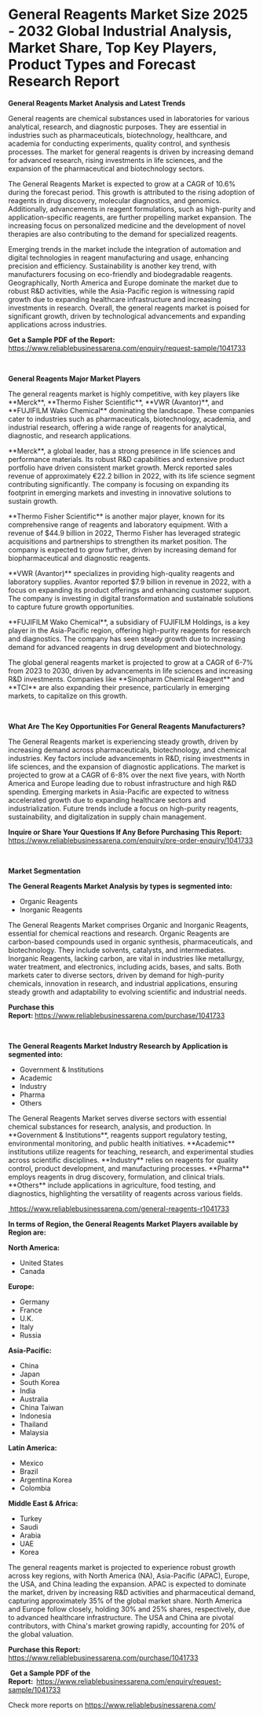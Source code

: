 <p><h1>General Reagents Market Size 2025 - 2032 Global Industrial Analysis, Market Share, Top Key Players, Product Types and Forecast Research Report</h1></p><p><strong>General Reagents Market Analysis and Latest Trends</strong></p>
<p><p>General reagents are chemical substances used in laboratories for various analytical, research, and diagnostic purposes. They are essential in industries such as pharmaceuticals, biotechnology, healthcare, and academia for conducting experiments, quality control, and synthesis processes. The market for general reagents is driven by increasing demand for advanced research, rising investments in life sciences, and the expansion of the pharmaceutical and biotechnology sectors.</p><p>The General Reagents Market is expected to grow at a CAGR of 10.6% during the forecast period. This growth is attributed to the rising adoption of reagents in drug discovery, molecular diagnostics, and genomics. Additionally, advancements in reagent formulations, such as high-purity and application-specific reagents, are further propelling market expansion. The increasing focus on personalized medicine and the development of novel therapies are also contributing to the demand for specialized reagents.</p><p>Emerging trends in the market include the integration of automation and digital technologies in reagent manufacturing and usage, enhancing precision and efficiency. Sustainability is another key trend, with manufacturers focusing on eco-friendly and biodegradable reagents. Geographically, North America and Europe dominate the market due to robust R&D activities, while the Asia-Pacific region is witnessing rapid growth due to expanding healthcare infrastructure and increasing investments in research. Overall, the general reagents market is poised for significant growth, driven by technological advancements and expanding applications across industries.</p></p>
<p><strong>Get a Sample PDF of the Report:&nbsp;</strong> <a href="https://www.reliablebusinessarena.com/enquiry/request-sample/1041733?utm_campaign=1912&utm_medium=2&utm_source=Github&utm_content=ia&utm_term=26012025&utm_id=general-reagents">https://www.reliablebusinessarena.com/enquiry/request-sample/1041733</a></p>
<p>&nbsp;</p>
<p><strong>General Reagents Major Market Players</strong></p>
<p><p>The general reagents market is highly competitive, with key players like **Merck**, **Thermo Fisher Scientific**, **VWR (Avantor)**, and **FUJIFILM Wako Chemical** dominating the landscape. These companies cater to industries such as pharmaceuticals, biotechnology, academia, and industrial research, offering a wide range of reagents for analytical, diagnostic, and research applications.</p><p>**Merck**, a global leader, has a strong presence in life sciences and performance materials. Its robust R&D capabilities and extensive product portfolio have driven consistent market growth. Merck reported sales revenue of approximately €22.2 billion in 2022, with its life science segment contributing significantly. The company is focusing on expanding its footprint in emerging markets and investing in innovative solutions to sustain growth.</p><p>**Thermo Fisher Scientific** is another major player, known for its comprehensive range of reagents and laboratory equipment. With a revenue of $44.9 billion in 2022, Thermo Fisher has leveraged strategic acquisitions and partnerships to strengthen its market position. The company is expected to grow further, driven by increasing demand for biopharmaceutical and diagnostic reagents.</p><p>**VWR (Avantor)** specializes in providing high-quality reagents and laboratory supplies. Avantor reported $7.9 billion in revenue in 2022, with a focus on expanding its product offerings and enhancing customer support. The company is investing in digital transformation and sustainable solutions to capture future growth opportunities.</p><p>**FUJIFILM Wako Chemical**, a subsidiary of FUJIFILM Holdings, is a key player in the Asia-Pacific region, offering high-purity reagents for research and diagnostics. The company has seen steady growth due to increasing demand for advanced reagents in drug development and biotechnology.</p><p>The global general reagents market is projected to grow at a CAGR of 6-7% from 2023 to 2030, driven by advancements in life sciences and increasing R&D investments. Companies like **Sinopharm Chemical Reagent** and **TCI** are also expanding their presence, particularly in emerging markets, to capitalize on this growth.</p></p>
<p>&nbsp;</p>
<p><strong>What Are The Key Opportunities For General Reagents Manufacturers?</strong></p>
<p><p>The General Reagents market is experiencing steady growth, driven by increasing demand across pharmaceuticals, biotechnology, and chemical industries. Key factors include advancements in R&D, rising investments in life sciences, and the expansion of diagnostic applications. The market is projected to grow at a CAGR of 6-8% over the next five years, with North America and Europe leading due to robust infrastructure and high R&D spending. Emerging markets in Asia-Pacific are expected to witness accelerated growth due to expanding healthcare sectors and industrialization. Future trends include a focus on high-purity reagents, sustainability, and digitalization in supply chain management.</p></p>
<p><strong>Inquire or Share Your Questions If Any Before Purchasing This Report:</strong> <a href="https://www.reliablebusinessarena.com/enquiry/pre-order-enquiry/1041733?utm_campaign=1912&utm_medium=2&utm_source=Github&utm_content=ia&utm_term=26012025&utm_id=general-reagents">https://www.reliablebusinessarena.com/enquiry/pre-order-enquiry/1041733</a></p>
<p>&nbsp;</p>
<p><strong>Market Segmentation</strong></p>
<p><strong>The General Reagents Market Analysis by types is segmented into:</strong></p>
<p><ul><li>Organic Reagents</li><li>Inorganic Reagents</li></ul></p>
<p><p>The General Reagents Market comprises Organic and Inorganic Reagents, essential for chemical reactions and research. Organic Reagents are carbon-based compounds used in organic synthesis, pharmaceuticals, and biotechnology. They include solvents, catalysts, and intermediates. Inorganic Reagents, lacking carbon, are vital in industries like metallurgy, water treatment, and electronics, including acids, bases, and salts. Both markets cater to diverse sectors, driven by demand for high-purity chemicals, innovation in research, and industrial applications, ensuring steady growth and adaptability to evolving scientific and industrial needs.</p></p>
<p><strong>Purchase this Report:&nbsp;</strong><a href="https://www.reliablebusinessarena.com/purchase/1041733?utm_campaign=1912&utm_medium=2&utm_source=Github&utm_content=ia&utm_term=26012025&utm_id=general-reagents">https://www.reliablebusinessarena.com/purchase/1041733</a></p>
<p>&nbsp;</p>
<p><strong>The General Reagents Market Industry Research by Application is segmented into:</strong></p>
<p><ul><li>Government & Institutions</li><li>Academic</li><li>Industry</li><li>Pharma</li><li>Others</li></ul></p>
<p><p>The General Reagents Market serves diverse sectors with essential chemical substances for research, analysis, and production. In **Government & Institutions**, reagents support regulatory testing, environmental monitoring, and public health initiatives. **Academic** institutions utilize reagents for teaching, research, and experimental studies across scientific disciplines. **Industry** relies on reagents for quality control, product development, and manufacturing processes. **Pharma** employs reagents in drug discovery, formulation, and clinical trials. **Others** include applications in agriculture, food testing, and diagnostics, highlighting the versatility of reagents across various fields.</p></p>
<p><a href="https://www.reliablebusinessarena.com/general-reagents-r1041733?utm_campaign=1912&utm_medium=2&utm_source=Github&utm_content=ia&utm_term=26012025&utm_id=general-reagents">&nbsp;https://www.reliablebusinessarena.com/general-reagents-r1041733</a></p>
<p><strong>In terms of Region, the General Reagents Market Players available by Region are:</strong></p>
<p>
    <p> <strong> North America: </strong>
        <ul>
            <li>United States</li>
            <li>Canada</li>
        </ul>
        </p> 
    <p> <strong> Europe: </strong>
        <ul>
            <li>Germany</li>
            <li>France</li>
            <li>U.K.</li>
            <li>Italy</li>
            <li>Russia</li>
        </ul>
        </p> 
    <p> <strong> Asia-Pacific: </strong>
        <ul>
            <li>China</li>
            <li>Japan</li>
            <li>South Korea</li>
            <li>India</li>
            <li>Australia</li>
            <li>China Taiwan</li>
            <li>Indonesia</li>
            <li>Thailand</li>
            <li>Malaysia</li>
        </ul>
        </p> 
    <p> <strong> Latin America: </strong>
        <ul>
            <li>Mexico</li>
            <li>Brazil</li>
            <li>Argentina Korea</li>
            <li>Colombia</li>
        </ul>
        </p> 
    <p> <strong> Middle East & Africa: </strong>
        <ul>
            <li>Turkey</li>
            <li>Saudi</li>
            <li>Arabia</li>
            <li>UAE</li>
            <li>Korea</li>
        </ul>
    </p>
    </p>
<p><p>The general reagents market is projected to experience robust growth across key regions, with North America (NA), Asia-Pacific (APAC), Europe, the USA, and China leading the expansion. APAC is expected to dominate the market, driven by increasing R&D activities and pharmaceutical demand, capturing approximately 35% of the global market share. North America and Europe follow closely, holding 30% and 25% shares, respectively, due to advanced healthcare infrastructure. The USA and China are pivotal contributors, with China's market growing rapidly, accounting for 20% of the global valuation.</p></p>
<p><strong>Purchase this Report: </strong><a href="https://www.reliablebusinessarena.com/purchase/1041733?utm_campaign=1912&utm_medium=2&utm_source=Github&utm_content=ia&utm_term=26012025&utm_id=general-reagents">https://www.reliablebusinessarena.com/purchase/1041733</a></p>
<p>&nbsp;<strong>Get a Sample PDF of the Report:&nbsp;&nbsp;</strong><a href="https://www.reliablebusinessarena.com/enquiry/request-sample/1041733?utm_campaign=1912&utm_medium=2&utm_source=Github&utm_content=ia&utm_term=26012025&utm_id=general-reagents">https://www.reliablebusinessarena.com/enquiry/request-sample/1041733</a></p>
<p><strong></strong></p>
<p>Check more reports on <a href="https://www.reliablebusinessarena.com/?utm_campaign=1912&utm_medium=2&utm_source=Github&utm_content=ia&utm_term=26012025&utm_id=general-reagents">https://www.reliablebusinessarena.com/</a></p>